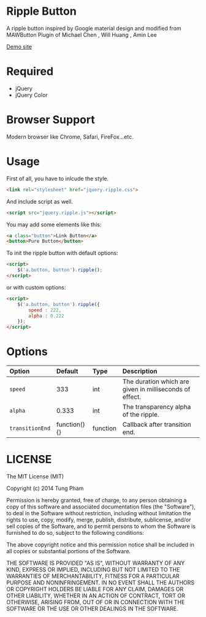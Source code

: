 Ripple Button
=========

A ripple button inspired by Google material design and modified from MAWButton Plugin of Michael Chen , Will Huang , Amin Lee

[Demo site](http://tungpham42.github.io/RippleButton/)

Required
========

 - jQuery
 - jQuery Color
 
Browser Support
===============

Modern browser like Chrome, Safari, FireFox...etc.

Usage
=====
First of all, you have to inlcude the style.

```html
<link rel="stylesheet" href="jquery.ripple.css">
```

And include script as well.  

```html
<script src="jquery.ripple.js"></script>
```  

You may add some elements like this:  
```html
<a class="button">Link Button</a>
<button>Pure Button</button>
```

To init the ripple button with default options:

```html
<script>
    $('a.button, button').ripple();
</script>
```
or with custom options:   
```html
<script>
    $('a.button, button').ripple({
        speed : 222,
        alpha : 0.222
    });
</script>
```

Options
=======
|Option|Default|Type|Description|
|:-----|:------|:---|:----------|
|`speed` | 333   |int | The duration which are given in milliseconds of effect.|
|`alpha` | 0.333     |int | The transparency alpha of the ripple.|
|`transitionEnd`| function(){} | function | Callback after transition end. | 


LICENSE
=======
The MIT License (MIT)

Copyright (c) 2014 Tung Pham

Permission is hereby granted, free of charge, to any person obtaining a copy
of this software and associated documentation files (the "Software"), to deal
in the Software without restriction, including without limitation the rights
to use, copy, modify, merge, publish, distribute, sublicense, and/or sell
copies of the Software, and to permit persons to whom the Software is
furnished to do so, subject to the following conditions:

The above copyright notice and this permission notice shall be included in all
copies or substantial portions of the Software.

THE SOFTWARE IS PROVIDED "AS IS", WITHOUT WARRANTY OF ANY KIND, EXPRESS OR
IMPLIED, INCLUDING BUT NOT LIMITED TO THE WARRANTIES OF MERCHANTABILITY,
FITNESS FOR A PARTICULAR PURPOSE AND NONINFRINGEMENT. IN NO EVENT SHALL THE
AUTHORS OR COPYRIGHT HOLDERS BE LIABLE FOR ANY CLAIM, DAMAGES OR OTHER
LIABILITY, WHETHER IN AN ACTION OF CONTRACT, TORT OR OTHERWISE, ARISING FROM,
OUT OF OR IN CONNECTION WITH THE SOFTWARE OR THE USE OR OTHER DEALINGS IN THE
SOFTWARE.